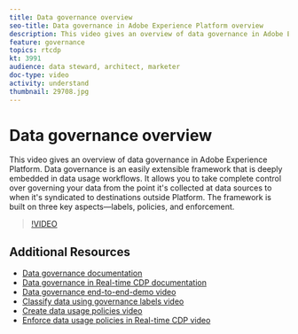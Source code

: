 ```yaml
---
title: Data governance overview
seo-title: Data governance in Adobe Experience Platform overview
description: This video gives an overview of data governance in Adobe Experience Platform. Data governance is an easily extensible framework that is deeply embedded in data usage workflows. It allows you to take complete control over governing your data from the point it's collected at data sources to when it's syndicated to destinations outside Platform. The framework is built on three key aspects&mdash;labels, policies, and enforcement.
feature: governance
topics: rtcdp
kt: 3991
audience: data steward, architect, marketer
doc-type: video
activity: understand
thumbnail: 29708.jpg
---
```


# Data governance overview

This video gives an overview of data governance in Adobe Experience Platform. Data governance is an easily extensible framework that is deeply embedded in data usage workflows. It allows you to take complete control over governing your data from the point it's collected at data sources to when it's syndicated to destinations outside Platform. The framework is built on three key aspects&mdash;labels, policies, and enforcement.

>[!VIDEO](https://video.tv.adobe.com/v/29708?quality=12&learn=on)

## Additional Resources

* [Data governance documentation](https://docs.adobe.com/content/help/en/experience-platform/data-governance/home.html)
* [Data governance in Real-time CDP documentation](https://docs.adobe.com/content/help/en/experience-platform/rtcdp/privacy/data-governance-overview.html)
* [Data governance end-to-end-demo video](introduction-to-data-governance.md)
* [Classify data using governance labels video](classify-data-using-governance-labels.md)
* [Create data usage policies video](create-data-usage-policies.md)
* [Enforce data usage policies in Real-time CDP video](enforce-data-usage-policies-in-real-time-cdp.md)
